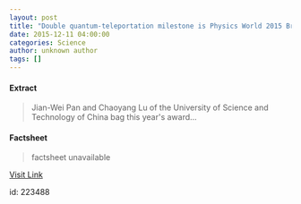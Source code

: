 ```yaml
---
layout: post
title: "Double quantum-teleportation milestone is Physics World 2015 Breakthrough of the Year"
date: 2015-12-11 04:00:00
categories: Science
author: unknown author
tags: []
---
```



#### Extract
>Jian-Wei Pan and Chaoyang Lu of the University of Science and Technology of China bag this year's award...

#### Factsheet
>factsheet unavailable

[Visit Link](http://physicsworld.com/cws/article/news/2015/dec/11/double-quantum-teleportation-milestone-is-physics-world-2015-breakthrough-of-the-year)

id:  223488


